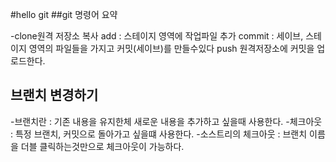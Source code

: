#hello git
##git 명령어 요약

-clone원격 저장소 복사
add : 스테이지 영역에 작업파일 추가
commit : 세이브, 스테이지 영역의 파일들을 가지고 커밋(세이브)를 만들수있다
push 원격저장소에 커밋을 업로드한다.

## 브랜치 변경하기
-브랜치란 : 기존 내용을 유지한체 새로운 내용을 추가하고 싶을때 사용한다.
-체크아웃 : 특정 브랜치, 커밋으로 돌아가고 싶을떄 사용한다.
-소스트리의 체크아웃 : 브랜치 이름을 더블 클릭하는것만으로 체크아웃이 가능하다.
